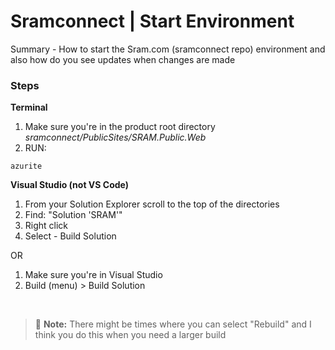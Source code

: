 # Sramconnect | Start Environment

Summary - How to start the Sram.com (sramconnect repo) environment and also how do you see updates when changes are made

### Steps

**Terminal**

1. Make sure you're in the product root directory  
   _sramconnect/PublicSites/SRAM.Public.Web_
2. RUN:

```
azurite
```

**Visual Studio (not VS Code)**

1. From your Solution Explorer scroll to the top of the directories
2. Find: "Solution 'SRAM'"
3. Right click
4. Select - Build Solution

OR

1. Make sure you're in Visual Studio
2. Build (menu) > Build Solution

<br/>

> :memo: **Note:** There might be times where you can select "Rebuild" and I think you do this when you need a larger build
